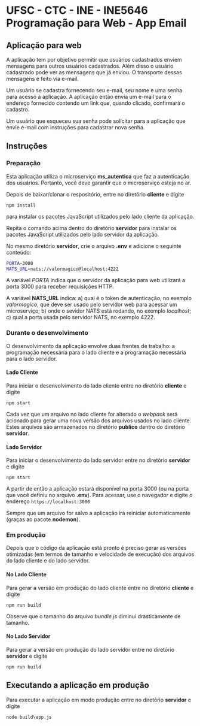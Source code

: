# UFSC - CTC - INE - INE5646 Programação para Web - App Email

## Aplicação para web

A aplicação tem por objetivo permitir que usuários cadastrados enviem mensagens para outros usuários cadastrados. Além disso o usuário cadastrado pode ver as mensagens que já enviou. O transporte dessas mensagens é feito via e-mail.

Um usuário se cadastra fornecendo seu e-mail, seu  nome e uma senha para acesso à aplicação. A aplicação então envia um e-mail para o endereço fornecido contendo um link que, quando clicado, confirmará o cadastro.

Um usuário que esqueceu sua senha pode solicitar para a aplicação que envie e-mail com instruções para cadastrar nova senha.

## Instruções

### Preparação

Esta aplicação utiliza o microserviço **ms_autentica** que faz a autenticação dos usuários. Portanto, você deve garantir que o microserviço esteja no ar.

Depois de baixar/clonar o respositório, entre no diretório **cliente** e digite

`npm install`

para instalar os pacotes JavaScript utilizados pelo lado cliente da aplicação.

Repita o comando acima dentro do diretório **servidor** para instalar os pacotes JavaScript utilizados pelo lado servidor da aplicação.

No mesmo diretório **servidor**,  crie o arquivo **.env** e adicione o seguinte conteúdo:

```bash
PORTA=3000
NATS_URL=nats://valormagico@localhost:4222
```

A variável *PORTA* indica que o servidor da aplicação para web utilizará a porta 3000 para receber requisições HTTP.

A variável **NATS_URL** indica: a) qual é o token de autenticação, no exemplo *valormagico*,  que deve ser usado pelo servidor web para acessar um microserviço; b) onde o sevidor NATS está rodando, no exemplo *localhost*; c) qual a porta usada pelo servidor NATS, no exemplo 4222.

### Durante o desenvolvimento

O desenvolvimento da aplicação envolve duas frentes de trabalho: a programação necessária para o lado cliente e a programação necessária para o lado servidor.

#### Lado Cliente

Para iniciar o desenvolvimento do lado cliente entre no diretório **cliente** e digite

`npm start`

Cada vez que um arquivo no lado cliente for alterado o *webpack* será acionado para gerar uma nova versão dos arquivos usados no lado
cliente. Estes arquivos são armazenados no diretório **publico** dentro do diretório **servidor**.

#### Lado Servidor

Para iniciar o desenvolvimento do lado servidor entre no diretório **servidor** e digite

`npm start`

A partir de então a aplicação estará disponível na porta 3000 (ou na porta que você definiu no arquivo **.env**). Para acessar, use o navegador e digite o endereço `https://localhost:3000`

Sempre que um arquivo for salvo a aplicação irá reiniciar automaticamente (graças ao pacote **nodemon**).

### Em produção

Depois que o código da aplicação está pronto é preciso gerar as versões otimizadas (em termos de tamanho e velocidade de execução) dos arquivos do lado cliente e do lado servidor.

#### No Lado Cliente

Para gerar a versão em produção do lado cliente entre no diretório **cliente** e digite

`npm run build`

Observe que o tamanho do arquivo *bundle.js* diminui drasticamente de tamanho.

#### No Lado Servidor

Para gerar a versão em produção do lado servidor entre no diretório **servidor** e digite

`npm run build`

## Executando a aplicação em produção

Para executar a aplicação em modo produção entre no diretório **servidor** e digite

`node build\app.js`
